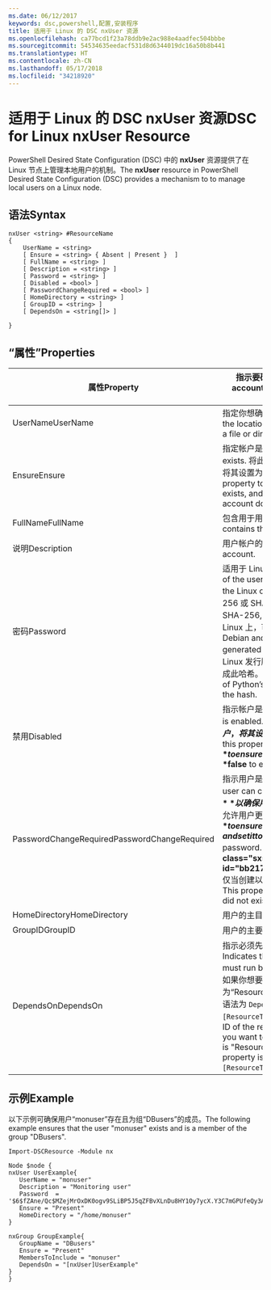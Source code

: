 ```yaml
---
ms.date: 06/12/2017
keywords: dsc,powershell,配置,安装程序
title: 适用于 Linux 的 DSC nxUser 资源
ms.openlocfilehash: ca77bcd1f23a78ddb9e2ac988e4aadfec504bbbe
ms.sourcegitcommit: 54534635eedacf531d8d6344019dc16a50b8b441
ms.translationtype: HT
ms.contentlocale: zh-CN
ms.lasthandoff: 05/17/2018
ms.locfileid: "34218920"
---
```

# <a name="dsc-for-linux-nxuser-resource"></a><span data-ttu-id="bb217-103">适用于 Linux 的 DSC nxUser 资源</span><span class="sxs-lookup"><span data-stu-id="bb217-103">DSC for Linux nxUser Resource</span></span>

<span data-ttu-id="bb217-104">PowerShell Desired State Configuration (DSC) 中的 **nxUser** 资源提供了在 Linux 节点上管理本地用户的机制。</span><span class="sxs-lookup"><span data-stu-id="bb217-104">The **nxUser** resource in PowerShell Desired State Configuration (DSC) provides a mechanism to to manage local users on a Linux node.</span></span>

## <a name="syntax"></a><span data-ttu-id="bb217-105">语法</span><span class="sxs-lookup"><span data-stu-id="bb217-105">Syntax</span></span>

```
nxUser <string> #ResourceName
{
    UserName = <string>
    [ Ensure = <string> { Absent | Present }  ]
    [ FullName = <string> ]
    [ Description = <string> ]
    [ Password = <string> ]
    [ Disabled = <bool> ]
    [ PasswordChangeRequired = <bool> ]
    [ HomeDirectory = <string> ]
    [ GroupID = <string> ]
    [ DependsOn = <string[]> ]

}
```

## <a name="properties"></a><span data-ttu-id="bb217-106">“属性”</span><span class="sxs-lookup"><span data-stu-id="bb217-106">Properties</span></span>

|  <span data-ttu-id="bb217-107">属性</span><span class="sxs-lookup"><span data-stu-id="bb217-107">Property</span></span> |  <span data-ttu-id="bb217-108">指示要确保其特定状态的帐户名。</span><span class="sxs-lookup"><span data-stu-id="bb217-108">Indicates the account name for which you want to ensure a specific state.</span></span> |
|---|---|
| <span data-ttu-id="bb217-109">UserName</span><span class="sxs-lookup"><span data-stu-id="bb217-109">UserName</span></span>| <span data-ttu-id="bb217-110">指定你想确保其中文件或目录状态的位置。</span><span class="sxs-lookup"><span data-stu-id="bb217-110">Specifies the location where you want to ensure the state for a file or directory.</span></span>|
| <span data-ttu-id="bb217-111">Ensure</span><span class="sxs-lookup"><span data-stu-id="bb217-111">Ensure</span></span>| <span data-ttu-id="bb217-112">指定帐户是否存在。</span><span class="sxs-lookup"><span data-stu-id="bb217-112">Specifies whether the account exists.</span></span> <span data-ttu-id="bb217-113">将此属性设置为“Present”以确保该帐户存在，将其设置为“Absent”以确保该帐户不存在。</span><span class="sxs-lookup"><span data-stu-id="bb217-113">Set this property to "Present" to ensure that the account exists, and set it to "Absent" to ensure that the account does not exist.</span></span>|
| <span data-ttu-id="bb217-114">FullName</span><span class="sxs-lookup"><span data-stu-id="bb217-114">FullName</span></span>| <span data-ttu-id="bb217-115">包含用于用户帐户的完整名称的字符串。</span><span class="sxs-lookup"><span data-stu-id="bb217-115">A string that contains the full name to use for the user account.</span></span>|
| <span data-ttu-id="bb217-116">说明</span><span class="sxs-lookup"><span data-stu-id="bb217-116">Description</span></span>| <span data-ttu-id="bb217-117">用户帐户的说明。</span><span class="sxs-lookup"><span data-stu-id="bb217-117">The description for the user account.</span></span>|
| <span data-ttu-id="bb217-118">密码</span><span class="sxs-lookup"><span data-stu-id="bb217-118">Password</span></span>| <span data-ttu-id="bb217-119">适用于 Linux 计算机的形式的用户密码哈希。</span><span class="sxs-lookup"><span data-stu-id="bb217-119">The hash of the users password in the appropriate form for the Linux computer.</span></span> <span data-ttu-id="bb217-120">通常情况下，这是加盐的 SHA-256 或 SHA-512 哈希。</span><span class="sxs-lookup"><span data-stu-id="bb217-120">Typically, this is a salted SHA-256, or SHA-512 hash.</span></span> <span data-ttu-id="bb217-121">在 Debian 和 Ubuntu Linux 上，可以使用 mkpasswd 命令生成此值。</span><span class="sxs-lookup"><span data-stu-id="bb217-121">On Debian and Ubuntu Linux, this value can be generated with the mkpasswd command.</span></span> <span data-ttu-id="bb217-122">对于其他 Linux 发行版本，可以使用 Python 加密库的加密方法生成此哈希。</span><span class="sxs-lookup"><span data-stu-id="bb217-122">For other Linux distros, the crypt method of Python’s Crypt library can be used to generate the hash.</span></span>|
| <span data-ttu-id="bb217-123">禁用</span><span class="sxs-lookup"><span data-stu-id="bb217-123">Disabled</span></span>| <span data-ttu-id="bb217-124">指示帐户是否已启用。</span><span class="sxs-lookup"><span data-stu-id="bb217-124">Indicates whether the account is enabled.</span></span> <span data-ttu-id="bb217-125">将此属性设置为 **$true** 以确已禁用保此帐户，将其设置为 **$false** 以确保已启用此帐户。</span><span class="sxs-lookup"><span data-stu-id="bb217-125">Set this property to **$true** to ensure that this account is disabled, and set it to **$false** to ensure that it is enabled.</span></span>|
| <span data-ttu-id="bb217-126">PasswordChangeRequired</span><span class="sxs-lookup"><span data-stu-id="bb217-126">PasswordChangeRequired</span></span>| <span data-ttu-id="bb217-127">指示用户是否可以更改密码。</span><span class="sxs-lookup"><span data-stu-id="bb217-127">Indicates whether the user can change the password.</span></span> <span data-ttu-id="bb217-128">将此属性设置为 **$true** 以确保用户无法更改密码，将其设置为 **$false** 以允许用户更改密码。</span><span class="sxs-lookup"><span data-stu-id="bb217-128">Set this property to **$true** to ensure that the user cannot change the password, and set it to **$false** to allow the user to change the password.</span></span> <span data-ttu-id="bb217-129">默认值为 **$false**。</span><span class="sxs-lookup"><span data-stu-id="bb217-129">The default value is **$false**.</span></span> <span data-ttu-id="bb217-130">仅当创建以前不存在的用户帐户时，才会计算此属性。</span><span class="sxs-lookup"><span data-stu-id="bb217-130">This property is only evaluated if the user account did not exist previously and is being created.</span></span>|
| <span data-ttu-id="bb217-131">HomeDirectory</span><span class="sxs-lookup"><span data-stu-id="bb217-131">HomeDirectory</span></span>| <span data-ttu-id="bb217-132">用户的主目录</span><span class="sxs-lookup"><span data-stu-id="bb217-132">The home directory for the user.</span></span>|
| <span data-ttu-id="bb217-133">GroupID</span><span class="sxs-lookup"><span data-stu-id="bb217-133">GroupID</span></span>| <span data-ttu-id="bb217-134">用户的主要组 ID</span><span class="sxs-lookup"><span data-stu-id="bb217-134">The primary group ID for the user.</span></span>|
| <span data-ttu-id="bb217-135">DependsOn</span><span class="sxs-lookup"><span data-stu-id="bb217-135">DependsOn</span></span> | <span data-ttu-id="bb217-136">指示必须先运行其他资源的配置，再配置此资源。</span><span class="sxs-lookup"><span data-stu-id="bb217-136">Indicates that the configuration of another resource must run before this resource is configured.</span></span> <span data-ttu-id="bb217-137">例如，如果你想要首先运行 ID 为“ResourceName”、类型为“ResourceType”的资源配置脚本块，则使用此属性的语法为 `DependsOn = "[ResourceType]ResourceName"`。</span><span class="sxs-lookup"><span data-stu-id="bb217-137">For example, if the ID of the resource configuration script block that you want to run first is "ResourceName" and its type is "ResourceType", the syntax for using this property is `DependsOn = "[ResourceType]ResourceName"`.</span></span>|

## <a name="example"></a><span data-ttu-id="bb217-138">示例</span><span class="sxs-lookup"><span data-stu-id="bb217-138">Example</span></span>

<span data-ttu-id="bb217-139">以下示例可确保用户“monuser”存在且为组“DBusers”的成员。</span><span class="sxs-lookup"><span data-stu-id="bb217-139">The following example ensures that the user "monuser" exists and is a member of the group "DBusers".</span></span>

```
Import-DSCResource -Module nx

Node $node {
nxUser UserExample{
   UserName = "monuser"
   Description = "Monitoring user"
   Password  =    '$6$fZAne/Qc$MZejMrOxDK0ogv9SLiBP5J5qZFBvXLnDu8HY1Oy7ycX.Y3C7mGPUfeQy3A82ev3zIabhDQnj2ayeuGn02CqE/0'
   Ensure = "Present"
   HomeDirectory = "/home/monuser"
}

nxGroup GroupExample{
   GroupName = "DBusers"
   Ensure = "Present"
   MembersToInclude = "monuser"
   DependsOn = "[nxUser]UserExample"
}
}
```
